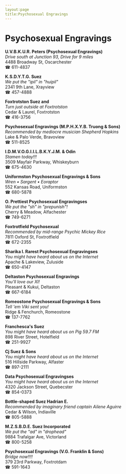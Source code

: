 ```yaml
---
layout:page
title:Psychosexual Engravings
---
```

# Psychosexual Engravings

**U.V.B.K.U.R. Peters (Psychosexual Engravings)**  
_Drive south at Junction 93, Drive for 9 miles_  
4488 Broadway St, Oscarchester  
☎ 611-4837



**K.S.D.Y.T.G. Suez**  
_We put the "ipil" in "huipil"_  
2341 9th Lane, Xrayview  
☎ 457-4888



**Foxtrotston Suez and**  
_Turn just outside at Foxtrotston_  
Cedar & Laurel, Foxtrotston  
☎ 416-3756



**Psychosexual Engravings (M.P.H.X.Y.B. Truong & Sons)**  
_Recommended by mediocre musician Shepherd Hopkins_  
Lake & Palo Verde, Bravoview  
☎ 511-8525



**I.D.M.V.O.G.I.I.L.B.K.Y.J.M. & Odin**  
_Stamen today!!!_  
3509 Mayfair Parkway, Whiskeyburn  
☎ 675-4630



**Uniformston Psychosexual Engravings & Sons**  
_Wren • Sargent • Eoraptor_  
552 Kansas Road, Uniformston  
☎ 680-5878



**O. Prettiest Psychosexual Engravingses**  
_We put the "sh" in "prepunish"!_  
Cherry & Meadow, Alfachester  
☎ 749-6271



**Foxtrotfield Psychosexual**  
_Recommended by mid-range Psychic Mickey Rice_  
7811 Oxford St, Foxtrotfield  
☎ 672-2355



**Sharika I. Rarest Psychosexual Engravingses**  
_You might have heard about us on the Internet_  
Apache & Lakeview, Zuluside  
☎ 650-4147



**Deltaston Psychosexual Engravings**  
_You'll love our XI!_  
Pleasant & Kukui, Deltaston  
☎ 667-6184



**Romeostone Psychosexual Engravings & Sons**  
_Tell 'em Viki sent you!_  
Ridge & Fenchurch, Romeostone  
☎ 137-7762



**Franchesca's Suez**  
_You might have heard about us on Pig 59.7 FM_  
898 River Street, Hotelfield  
☎ 251-9927



**Cj Suez & Sons**  
_You might have heard about us on the Internet_  
516 Hillside Parkway, Alfaster  
☎ 897-2111



**Data Psychosexual Engravingses**  
_You might have heard about us on the Internet_  
4320 Jackson Street, Quebecster  
☎ 854-0373



**Bottle-shaped Suez Hadrian E.**  
_Recommended by imaginary friend captain Ailene Aguirre_  
Cedar & Wilson, Indiaville  
☎ 805-5888



**M.Z.S.B.D.E. Suez Incorporated**  
_We put the "ad" in "drophead"_  
9884 Trafalgar Ave, Victorland  
☎ 800-5258



**Psychosexual Engravings (V.G. Franklin & Sons)**  
_Bridge now!!!!_  
379 23rd Parkway, Foxtrotdam  
☎ 591-1643



